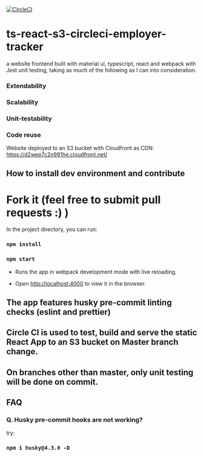 [![CircleCI](https://circleci.com/gh/MarkZhuVUW/ts-react-s3-circleci-employer-tracker.svg?style=svg)](https://circleci.com/gh/MarkZhuVUW/ts-react-s3-circleci-employer-tracker)

# ts-react-s3-circleci-employer-tracker

a website frontend built with material ui, typescript, react and webpack with Jest unit testing, taking as much of the following as I can into consideration:

### Extendability

### Scalability

### Unit-testability

### Code reuse

Website deployed to an S3 bucket with Cloudfront as CDN: https://d2wep7c2n991he.cloudfront.net/

## How to install dev environment and contribute

# Fork it (feel free to submit pull requests :) )

In the project directory, you can run:

### `npm install`

### `npm start`

- Runs the app in webpack development mode with live reloading.

- Open [http://localhost:4000](http://localhost:4000) to view it in the browser.

## The app features husky pre-commit linting checks (eslint and prettier)

## Circle CI is used to test, build and serve the static React App to an S3 bucket on Master branch change.

## On branches other than master, only unit testing will be done on commit.

## FAQ

### Q. Husky pre-commit hooks are not working?

try:

### `npm i husky@4.3.8 -D`
